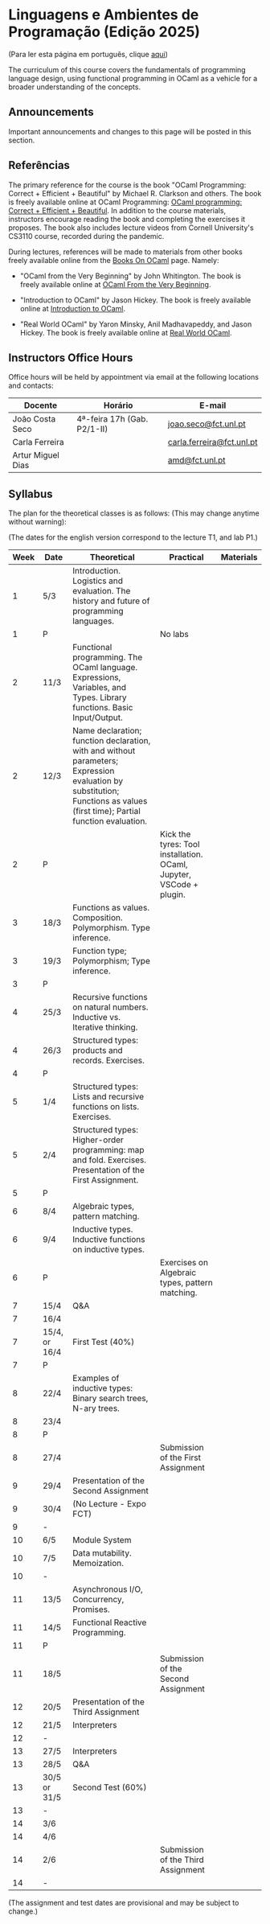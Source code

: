 # Linguagens e Ambientes de Programação (Edição 2025)

(Para ler esta página em português, clique [aqui](README.md))

The curriculum of this course covers the fundamentals of programming language design, using functional programming in OCaml as a vehicle for a broader understanding of the concepts.


## Announcements

Important announcements and changes to this page will be posted in this section.


## Referências

The primary reference for the course is the book "OCaml Programming: Correct + Efficient + Beautiful" by Michael R. Clarkson and others. The book is freely available online at OCaml Programming: [OCaml programming: Correct + Efficient + Beautiful](https://cs3110.github.io/textbook/). In addition to the course materials, instructors encourage reading the book and completing the exercises it proposes. The book also includes lecture videos from Cornell University's CS3110 course, recorded during the pandemic.

During lectures, references will be made to materials from other books freely available online from the [Books On OCaml](https://ocaml.org/books) page. Namely:

* "OCaml from the Very Beginning" by John Whitington. The book is freely available online at [OCaml From the Very Beginning](https://ocaml-book.com/).

* "Introduction to OCaml" by Jason Hickey. The book is freely available online at [Introduction to OCaml](http://courses.cms.caltech.edu/cs134/cs134b/book.pdf).

* "Real World OCaml" by Yaron Minsky, Anil Madhavapeddy, and Jason Hickey. The book is freely available online at [Real World OCaml](https://dev.realworldocaml.org/).

## Instructors Office Hours

Office hours will be held by appointment via email at the following locations and contacts:

| Docente | Horário | E-mail |
| -------- | -------- | -------- |
| João Costa Seco | 4ª-feira 17h (Gab. P2/1-II) | joao.seco@fct.unl.pt |
| Carla Ferreira |  | carla.ferreira@fct.unl.pt |
| Artur Miguel Dias |  | amd@fct.unl.pt |

## Syllabus

The plan for the theoretical classes is as follows: (This may change anytime without warning):

(The dates for the english version correspond to the lecture T1, and lab P1.)

| Week| Date| Theoretical| Practical| Materials
| -------- | -------- | -------- | -------- | -------- |
| 1|5/3|Introduction. Logistics and evaluation. The history and future of programming languages.||
| 1|P||No labs|
| 2|11/3|Functional programming. The OCaml language. Expressions, Variables, and Types. Library functions. Basic Input/Output.||
2|12/3|Name declaration; function declaration, with and without parameters; Expression evaluation by substitution; Functions as values (first time); Partial function evaluation.||
| 2|P||Kick the tyres: Tool installation. OCaml, Jupyter, VSCode + plugin.|
| 3|18/3|Functions as values. Composition. Polymorphism. Type inference.||
| 3|19/3|Function type; Polymorphism; Type inference.||
| 3|P|||
| 4|25/3|Recursive functions on natural numbers. Inductive vs. Iterative thinking.||
| 4|26/3|Structured types: products and records. Exercises.||
| 4|P|||
| 5|1/4|Structured types: Lists and recursive functions on lists. Exercises.||
| 5|2/4|Structured types: Higher-order programming: map and fold. Exercises. Presentation of the First Assignment.||
| 5|P|||
| 6|8/4|Algebraic types, pattern matching.||
| 6|9/4|Inductive types. Inductive functions on inductive types.||
| 6|P||Exercises on Algebraic types, pattern matching.|
| 7|15/4|Q&A||
| 7|16/4|||
| 7|15/4, or 16/4|First Test (40%)||
| 7|P|||
| 8|22/4|Examples of inductive types: Binary search trees, N-ary trees.||
| 8|23/4|||
| 8|P|||
| 8|27/4||Submission of the First Assignment|
| 9|29/4|Presentation of the Second Assignment||
| 9|30/4|(No Lecture - Expo FCT)||
| 9|-|||
| 10|6/5|Module System||
| 10|7/5|Data mutability. Memoization.||
| 10|-|||
| 11|13/5|Asynchronous I/O, Concurrency, Promises.||
| 11|14/5|Functional Reactive Programming.||
| 11|P|||
| 11|18/5||Submission of the Second Assignment|
| 12|20/5|Presentation of the Third Assignment||
| 12|21/5|Interpreters||
| 12|-|||
| 13|27/5|Interpreters||
| 13|28/5|Q&A||
| 13|30/5 or 31/5|Second Test (60%)||
| 13|-|||
| 14|3/6|||
| 14|4/6|||
| 14|2/6||Submission of the Third Assignment|
| 14|-|||

(The assignment and test dates are provisional and may be subject to change.)